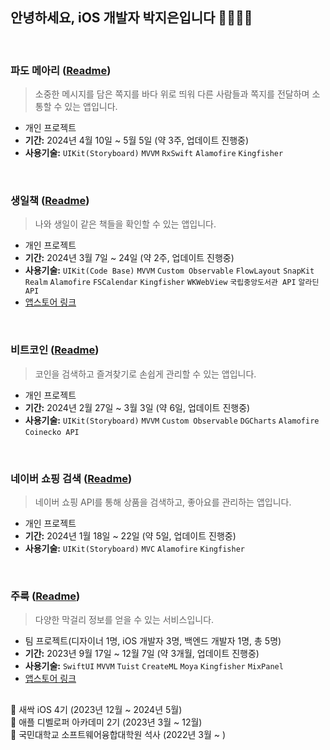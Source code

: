 ## 안녕하세요, iOS 개발자 박지은입니다 👋👩🏻‍💻

<br/>

### **파도 메아리** ([Readme](https://github.com/jieun0330/WaveEcho))
> 소중한 메시지를 담은 쪽지를 바다 위로 띄워 다른 사람들과 쪽지를 전달하며 소통할 수 있는 앱입니다.
- 개인 프로젝트
- **기간:** 2024년 4월 10일 ~ 5월 5일 (약 3주, 업데이트 진행중)
- **사용기술:** `UIKit(Storyboard)` `MVVM` `RxSwift` `Alamofire` `Kingfisher`

<br/>


### **생일책** ([Readme](https://github.com/jieun0330/BirthdayBook))
> 나와 생일이 같은 책들을 확인할 수 있는 앱입니다.
- 개인 프로젝트
- **기간:** 2024년 3월 7일 ~ 24일 (약 2주, 업데이트 진행중)
- **사용기술:** `UIKit(Code Base)` `MVVM` `Custom Observable` `FlowLayout` `SnapKit` `Realm` `Alamofire` `FSCalendar` `Kingfisher` `WKWebView` `국립중앙도서관 API` `알라딘 API`
- [앱스토어 링크](https://apps.apple.com/kr/app/id6479728983)

<br/>

### **비트코인** ([Readme](https://github.com/jieun0330/CoingeckoAPIStudy))

> 코인을 검색하고 즐겨찾기로 손쉽게 관리할 수 있는 앱입니다.
- 개인 프로젝트
- **기간:** 2024년 2월 27일 ~ 3월 3일 (약 6일, 업데이트 진행중)
- **사용기술:** `UIKit(Storyboard)` `MVVM` `Custom Observable` `DGCharts` `Alamofire` `Coinecko API`

<br/>

### **네이버 쇼핑 검색** ([Readme](https://github.com/jieun0330/NaverShoppingAPI_Storyboard))

> 네이버 쇼핑 API를 통해 상품을 검색하고, 좋아요를 관리하는 앱입니다.
- 개인 프로젝트
- **기간:** 2024년 1월 18일 ~ 22일 (약 5일, 업데이트 진행중)
- **사용기술:** `UIKit(Storyboard)` `MVC` `Alamofire` `Kingfisher`




<br/>



### **주룩** ([Readme](https://github.com/DeveloperAcademy-POSTECH/MacC-Team-1010))

> 다양한 막걸리 정보를 얻을 수 있는 서비스입니다.
- 팀 프로젝트(디자이너 1명, iOS 개발자 3명, 백엔드 개발자 1명, 총 5명)
- **기간:** 2023년 9월 17일 ~ 12월 7일 (약 3개월, 업데이트 진행중)
- **사용기술:** `SwiftUI` `MVVM` `Tuist` `CreateML` `Moya` `Kingfisher` `MixPanel`
- [앱스토어 링크](https://apps.apple.com/kr/app/id6472305938)

##

🌱 새싹 iOS 4기 (2023년 12월 ~ 2024년 5월)
<br/>
🍎 애플 디벨로퍼 아카데미 2기 (2023년 3월 ~ 12월)
<br/>
🏫 국민대학교 소프트웨어융합대학원 석사 (2022년 3월 ~ )




